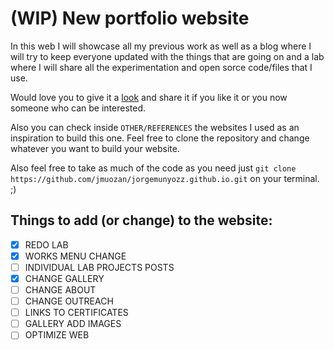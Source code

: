 # (WIP) New portfolio website

In this web I will showcase all my previous work as well as a blog where I will try to keep everyone updated with the things that are going on and a lab where I will share all the experimentation and open sorce code/files that I use. 

Would love you to give it a [look](https://jmuozan.github.io/jorgemunyozz.github.io/) and share it if you like it or you now someone who can be interested.

Also you can check inside `OTHER/REFERENCES` the websites I used as an inspiration to build this one. Feel free to clone the repository and change whatever you want to build your website.

Also feel free to take as much of the code as you need just `git clone https://github.com/jmuozan/jorgemunyozz.github.io.git` on your terminal. ;)

## Things to add (or change) to the website:

- [x] REDO LAB
- [x] WORKS MENU CHANGE
- [ ] INDIVIDUAL LAB PROJECTS POSTS
- [x] CHANGE GALLERY
- [ ] CHANGE ABOUT
- [ ] CHANGE OUTREACH
- [ ] LINKS TO CERTIFICATES
- [ ] GALLERY ADD IMAGES
- [ ] OPTIMIZE WEB
